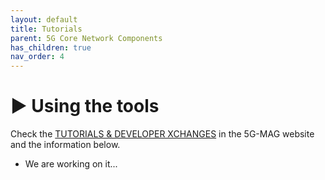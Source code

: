 ```yaml
---
layout: default
title: Tutorials
parent: 5G Core Network Components
has_children: true
nav_order: 4
---
```

# ▶️ Using the tools
Check the [TUTORIALS & DEVELOPER XCHANGES](https://www.5g-mag.com/tutorials) in the 5G-MAG website and the information below.
* We are working on it...
